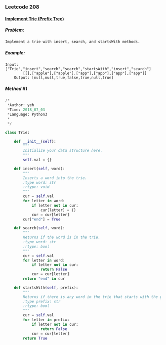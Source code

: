 


### Leetcode 208
#### [Implement Trie (Prefix Tree)](https://leetcode.com/problems/implement-trie-prefix-tree)


##### ***Problem:***

    Implement a trie with insert, search, and startsWith methods.

##### ***Example:***

    Input: ["Trie","insert","search","search","startsWith","insert","search"]
            [[],["apple"],["apple"],["app"],["app"],["app"],["app"]]
        Output: [null,null,true,false,true,null,true]

##### *Method #1*
``` python
/*
 *Author: yeh
 *Time: 2018_07_03
 *Language: Python3
 *
 */

class Trie:

    def __init__(self):
        """
        Initialize your data structure here.
        """
        self.val = {}

    def insert(self, word):
        """
        Inserts a word into the trie.
        :type word: str
        :rtype: void
        """
        cur = self.val
        for letter in word:
            if letter not in cur:
                cur[letter] = {}
            cur = cur[letter]
        cur["end"] = True

    def search(self, word):
        """
        Returns if the word is in the trie.
        :type word: str
        :rtype: bool
        """
        cur = self.val
        for letter in word:
            if letter not in cur:
                return False
            cur = cur[letter]
        return "end" in cur

    def startsWith(self, prefix):
        """
        Returns if there is any word in the trie that starts with the given prefix.
        :type prefix: str
        :rtype: bool
        """
        cur = self.val
        for letter in prefix:
            if letter not in cur:
                return False
            cur = cur[letter]
        return True

```

